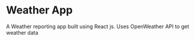 # Weather App

A Weather reporting app built using React js. Uses OpenWeather API to get weather data
